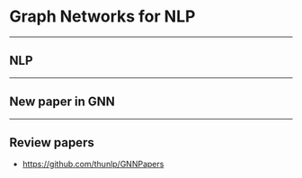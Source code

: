 # Graph Networks for NLP
___
## NLP


___
## New paper in GNN

___
## Review papers

* https://github.com/thunlp/GNNPapers
